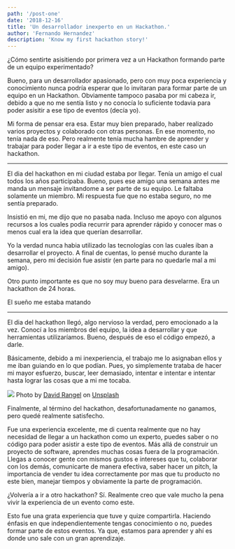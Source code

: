 ```yaml
---
path: '/post-one'
date: '2018-12-16'
title: 'Un desarrollador inexperto en un Hackathon.'
author: 'Fernando Hernandez'
description: 'Know my first hackathon story!'
---
```


¿Cómo sentirte asisitiendo por primera vez a un Hackathon formando parte de un
equipo experimentado?

Bueno, para un desarrollador apasionado, pero con muy poca experiencia y
conocimiento nunca podría esperar que lo invitaran para formar parte de un
equipo en un Hackathon. Obviamente tampoco pasaba por mi cabeza ir, debido a que
no me sentía listo y no conocía lo suficiente todavia para poder asisitir a ese
tipo de eventos (decía yo).

Mi forma de pensar era esa. Estar muy bien preparado, haber realizado varios
proyectos y colaborado con otras personas. En ese momento, no tenía nada de eso.
Pero realmente tenía mucha hambre de aprender y trabajar para poder llegar a ir
a este tipo de eventos, en este caso un hackathon.

*****

El dia del hackathon en mi ciudad estaba por llegar. Tenía un amigo el cual
todos los años participaba. Bueno, pues ese amigo una semana antes me manda un
mensaje invitandome a ser parte de su equipo. Le faltaba solamente un miembro.
Mi respuesta fue que no estaba seguro, no me sentía preparado.

Insistió en mi, me dijo que no pasaba nada. Incluso me apoyo con algunos
recursos a los cuales podia recurrir para aprender rápido y conocer mas o menos
cual era la idea que querían desarrollar.

Yo la verdad nunca habia utilizado las tecnologías con las cuales iban a
desarrollar el proyecto. A final de cuentas, lo pensé mucho durante la semana,
pero mi decisión fue asistir (en parte para no quedarle mal a mi amigo).

Otro punto importante es que no soy muy bueno para desvelarme. Era un hackathon
de 24 horas.

<span class="figcaption_hack">El sueño me estaba matando</span>

*****

El dia del hackathon llegó, algo nervioso la verdad, pero emocionado a la vez.
Conocí a los miembros del equipo, la idea a desarrollar y que herramientas
utilizaríamos. Bueno, después de eso el código empezó, a darle.

Básicamente, debido a mi inexperiencia, el trabajo me lo asignaban ellos y me
iban guiando en lo que podían. Pues, yo simplemente trataba de hacer mi mayor
esfuerzo, buscar, leer demasiado, intentar e intentar e intentar hasta lograr
las cosas que a mi me tocaba.

![](https://cdn-images-1.medium.com/max/800/0*5Acsme4tKihG4i2g)
<span class="figcaption_hack">Photo by [David
Rangel](https://unsplash.com/@rangel?utm_source=medium&utm_medium=referral) on
[Unsplash](https://unsplash.com?utm_source=medium&utm_medium=referral)</span>

Finalmente, al término del hackathon, desafortunadamente no ganamos, pero quedé
realmente satisfecho.

Fue una experiencia excelente, me di cuenta realmente que no hay necesidad de
llegar a un hackathon como un experto, puedes saber o no código para poder
asistir a este tipo de eventos. Más allá de construir un proyecto de software,
aprendes muchas cosas fuera de la programación. Llegas a conocer gente con
mismos gustos e intereses que tu, colaborar con los demás, comunicarte de manera
efectiva, saber hacer un pitch, la importancia de vender tu idea correctamente
por mas que tu producto no este bien, manejar tiempos y obviamente la parte de
programación.

¿Volvería a ir a otro hackathon? Sí. Realmente creo que vale mucho la pena vivir
la experiencia de un evento como este.

Esto fue una grata experiencia que tuve y quize compartirla. Haciendo énfasis en
que independientemente tengas conocimiento o no, puedes formar parte de estos
eventos. Ya que, estamos para aprender y ahí es donde uno sale con un gran
aprendizaje.
